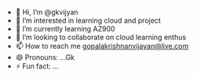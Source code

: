 - 👋 Hi, I’m @gkvijyan
- 👀 I’m interested in learning cloud and project
- 🌱 I’m currently learning AZ900 
- 💞️ I’m looking to collaborate on cloud learning enthus 
- 📫 How to reach me gopalakrishnanvijayan@live.com
- 😄 Pronouns: ...Gk
- ⚡ Fun fact: ...

<!---
gkvijyan/gkvijyan is a ✨ special ✨ repository because its `README.md` (this file) appears on your GitHub profile.
You can click the Preview link to take a look at your changes.
--->
